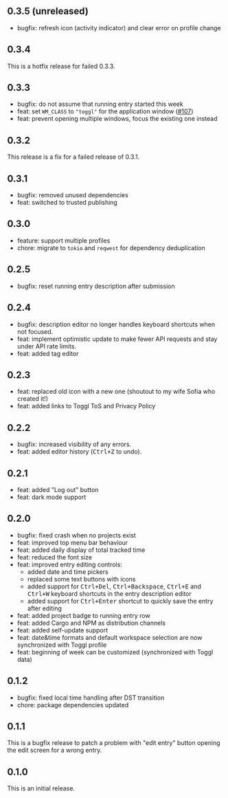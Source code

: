 ## 0.3.5 (unreleased)

* bugfix: refresh icon (activity indicator) and clear error on profile change

## 0.3.4

This is a hotfix release for failed 0.3.3.

## 0.3.3

* bugfix: do not assume that running entry started this week
* feat: set `WM_CLASS` to `"toggl"` for the application window ([#107](https://github.com/sterliakov/toggl/issues/107))
* feat: prevent opening multiple windows, focus the existing one instead

## 0.3.2

This release is a fix for a failed release of 0.3.1.

## 0.3.1

* bugfix: removed unused dependencies
* feat: switched to trusted publishing

## 0.3.0

* feature: support multiple profiles
* chore: migrate to `tokio` and `reqwest` for dependency deduplication

## 0.2.5

* bugfix: reset running entry description after submission

## 0.2.4

* bugfix: description editor no longer handles keyboard shortcuts when not focused.
* feat: implement optimistic update to make fewer API requests and stay under API
  rate limits.
* feat: added tag editor

## 0.2.3

* feat: replaced old icon with a new one (shoutout to my wife Sofia who created
  it!)
* feat: added links to Toggl ToS and Privacy Policy

## 0.2.2

* bugfix: increased visibility of any errors.
* feat: added editor history (<kbd>Ctrl+Z</kbd> to undo).

## 0.2.1

* feat: added "Log out" button
* feat: dark mode support

## 0.2.0

* bugfix: fixed crash when no projects exist
* feat: improved top menu bar behaviour
* feat: added daily display of total tracked time
* feat: reduced the font size
* feat: improved entry editing controls:
	- added date and time pickers
	- replaced some text buttons with icons
	- added support for <kbd>Ctrl+Del</kbd>, <kbd>Ctrl+Backspace</kbd>,
	  <kbd>Ctrl+E</kbd> and <kbd>Ctrl+W</kbd> keyboard shortcuts in the entry
	  description editor
	- added support for <kbd>Ctrl+Enter</kbd> shortcut to quickly save the
	  entry after editing
* feat: added project badge to running entry row
* feat: added Cargo and NPM as distribution channels
* feat: added self-update support
* feat: date&time formats and default workspace selection are now synchronized
  with Toggl profile
* feat: beginning of week can be customized (synchronized with Toggl data)

## 0.1.2

* bugfix: fixed local time handling after DST transition
* chore: package dependencies updated

## 0.1.1

This is a bugfix release to patch a problem with "edit entry" button opening
the edit screen for a wrong entry.

## 0.1.0

This is an initial release.
